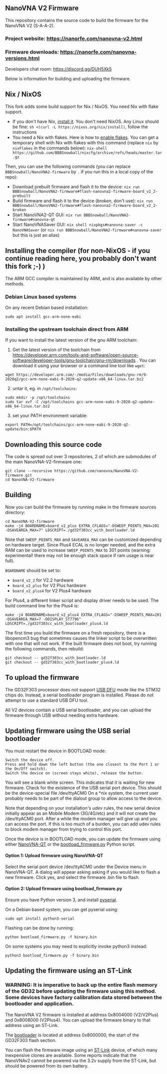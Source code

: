 ## NanoVNA V2 Firmware

This repository contains the source code to build the firmware for the NanoVNA V2 (S-A-A-2).

### Project website: https://nanorfe.com/nanovna-v2.html

### Firmware downloads: https://nanorfe.com/nanovna-versions.html

Developers chat room: https://discord.gg/DUH5Xk5

Below is information for building and uploading the firmware.

## Nix / NixOS

This fork adds some build support for Nix / NixOS. You need Nix with flake support.

* If you don't have Nix, [install it](https://nixos.org/download.html). You don't need NixOS. Any Linux should be fine: `sh <(curl -L https://nixos.org/nix/install)`, follow the instructions
* You need a Nix with flakes. Here is how to [enable flakes](https://nixos.wiki/wiki/flakes#Installing_flakes). You can get a temporary shell with Nix with flakes with this command (replace `nix` by `nixFlakes` in the commands below): `nix-shell https://github.com/BBBSnowball/nixcfg/archive/refs/heads/master.tar.gz`

Then, you can use the following commands (you can replace `BBBSnowball/NanoVNA2-firmware` by `.` if you run this in a local copy of the repo):

* Download prebuilt firmware and flash it to the device: `nix run BBBSnowball/NanoVNA2-firmware#flash-nanovna2-firmware-board_v2_2-prebuilt`
* Build firmware and flash it to the device (*broken*, don't use): `nix run BBBSnowball/NanoVNA2-firmware#flash-nanovna2-firmware-board_v2_2-broken`
* Start NanoVNA2-QT GUI: `nix run BBBSnowball/NanoVNA2-firmware#nanovna-qt`
* Start NanoVNASaver GUI: `nix shell nixpkgs#nanovna-saver -c NanoVNASaver` (or `nix run BBBSnowball/NanoVNA2-firmware#nanovna-saver` but this is just an alias)


## Installing the compiler (for non-NixOS - if you continue reading here, you probably don't want this fork ;-) )

The ARM GCC compiler is maintained by ARM, and is also available by other methods.

### Debian Linux based systems

On any recent Debian based installation:
``` 
sudo apt install gcc-arm-none-eabi
```

### Installing the upstream toolchain direct from ARM

If you want to install the latest version of the gnu ARM toolchain:

1. Get the latest version of the toolchain from https://developer.arm.com/tools-and-software/open-source-software/developer-tools/gnu-toolchain/gnu-rm/downloads .
You can download it using your browser or a command line tool like `wget`:
```
wget https://developer.arm.com/-/media/Files/downloads/gnu-rm/9-2020q2/gcc-arm-none-eabi-9-2020-q2-update-x86_64-linux.tar.bz2
```

2. untar it, eg. in `/opt/toolchains`:
```
sudo mkdir -p /opt/toolchains
sudo tar xvf -C /opt/toolchains gcc-arm-none-eabi-9-2020-q2-update-x86_64-linux.tar.bz2
```

3. set your PATH environment variable:
```
export PATH=/opt/toolchains/gcc-arm-none-eabi-9-2020-q2-update/bin:$PATH
```

## Downloading this source code

The code is spread out over 3 repositories, 2 of which are submodules of the main NanoVNA-V2-firmware one:
```
git clone --recursive https://github.com/nanovna/NanoVNA-V2-firmware.git
cd NanoVNA-V2-firmware
```

## Building
Now you can build the firmware by running make in the firmware sources directory:
```
cd NanoVNA-V2-firmware
make -j4 BOARDNAME=board_v2_plus EXTRA_CFLAGS="-DSWEEP_POINTS_MAX=201 -DSAVEAREA_MAX=7" LDSCRIPT=./gd32f303cc_with_bootloader.ld
```
Note that `SWEEP_POINTS_MAX` and `SAVEAREA_MAX` can be customized depending on hardware target.
Since Plus4 ECAL is no longer needed, and the extra RAM can be used to increase `SWEEP_POINTS_MAX` to 301 points (warning: experimental! there may not be enough stack space if ram usage is near full).

`BOARDNAME` should be set to:
- `board_v2_2` for V2.2 hardware
- `board_v2_plus` for V2 Plus hardware
- `board_v2_plus4` for V2 Plus4 hardware

For Plus4, a different linker script and display driver needs to be used. The build command line for the Plus4 is:
```
make -j4 BOARDNAME=board_v2_plus4 EXTRA_CFLAGS="-DSWEEP_POINTS_MAX=201 -DSAVEAREA_MAX=7 -DDISPLAY_ST7796" LDSCRIPT=./gd32f303cc_with_bootloader_plus4.ld
```

The first time you build the firmware on a fresh repository, there is a libopencm3 bug that sometimes causes the linker script to be overwritten with one that will not work. If the built firmware does not boot, try running the following commands, then rebuild:
```
git checkout -- gd32f303cc_with_bootloader.ld
git checkout -- gd32f303cc_with_bootloader_plus4.ld
```

## To upload the firmware

The GD32F303 processor does not support [USB DFU](https://www.usb.org/sites/default/files/DFU_1.1.pdf) mode like the STM32 chips do.
Instead, a serial bootloader program is installed. Please do not attempt to use a standard USB DFU tool.

All V2 devices contain a USB serial bootloader, and you can upload the firmware through USB without needing extra hardware.

## Updating firmware using the USB serial bootloader

You must restart the device in BOOTLOAD mode:

```
Switch the device off.
Press and hold down the left button (the one closest to the Port 1 or the On/Off switch).
Switch the device on (screen stays white), release the button.
```

You will see a blank white screen. This indicates that it is waiting for new firmware.
Check for the existence of the USB serial port device. This should be the device-special file /dev/ttyACM0
On a *nix system, the current user probably needs to be part of the dialout group to allow access to the device.

Note that depending on your installation's *udev* rules, the new serial device initially appear as an Mobile Modem (3G/4G/etc)
and it will not create the /dev/ttyACM0 port.  After a while the modem manager will give up and you can access the port.
If this is too much of a burden, you can add udev rules to block modem manager from trying to control this port.


Once the device is in BOOTLOAD mode, you can update the firmware using either [NanoVNA-QT](https://github.com/nanovna-v2/NanoVNA-QT) or the [bootload_firmware.py](bootload_firmware.py) Python script.


#### Option 1: Upload firmware using NanoVNA-QT

Select the serial port device /dev/ttyACM0 under the Device menu in NanoVNA-QT. A dialog will appear asking asking if you would like to flash a new firmware. Click yes, and select the firmware .bin file to flash.


#### Option 2: Upload firmware using bootload_firmware.py
Ensure you have Python version 3, and install [pyserial](https://github.com/pyserial/pyserial).

On a Debian based system, you can get pyserial using:
```
sudo apt install python3-serial
```

Flashing can be done by running:
```
python bootload_firmware.py -f binary.bin
```

On some systems you may need to explicitly invoke python3 instead:
```
python3 bootload_firmware.py -f binary.bin
```


## Updating the firmware using an ST-Link

### WARNING: It is imperative to back up the entire flash memory of the GD32 before updating the firmware using this method. Some devices have factory calibration data stored between the bootloader and application.

The NanoVNA V2 firmware is installed at address 0x8004000 (V2/V2Plus) and 0x8008000 (V2Plus4).
You can upload the firmware binary to that address using an ST-Link.

The [bootloader](bootloader/binary.bin) is located at address 0x8000000, the start of the GD32F303 flash section.

You can flash the firmware image using an [ST-Link](https://www.st.com/en/development-tools/st-link-v2.html) device, of which many inexpensive clones are available.
Some reports indicate that the NanoVNAv2 cannot be powered via the 3.2v supply from the ST-Link, but should be powered from its own battery.

